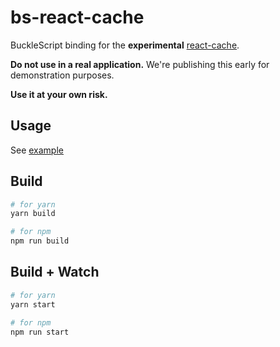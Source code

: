 # bs-react-cache

BuckleScript binding for the **experimental** [react-cache](https://github.com/facebook/react/tree/master/packages/react-cache).

**Do not use in a real application.** We're publishing this early for demonstration purposes.

**Use it at your own risk.**

## Usage

See [example](examples/SuspenseImage.re)

## Build

```bash
# for yarn
yarn build

# for npm
npm run build
```

## Build + Watch

```bash
# for yarn
yarn start

# for npm
npm run start
```
